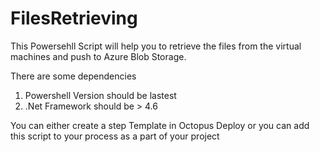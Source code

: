 # FilesRetrieving
This Powersehll Script will help you to retrieve the files from the virtual machines and push to Azure Blob Storage.

There are some dependencies
1) Powershell Version should be lastest
2) .Net Framework should be > 4.6


You can either create a step Template in Octopus Deploy or you can add this script to your process as a part of your project
